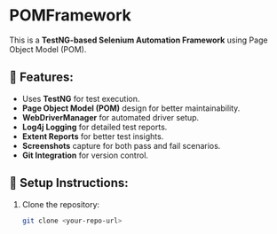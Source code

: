 # POMFramework

This is a **TestNG-based Selenium Automation Framework** using Page Object Model (POM).

## 📌 Features:
- Uses **TestNG** for test execution.
- **Page Object Model (POM)** design for better maintainability.
- **WebDriverManager** for automated driver setup.
- **Log4j Logging** for detailed test reports.
- **Extent Reports** for better test insights.
- **Screenshots** capture for both pass and fail scenarios.
- **Git Integration** for version control.

## 🚀 Setup Instructions:
1. Clone the repository:
   ```sh
   git clone <your-repo-url>
